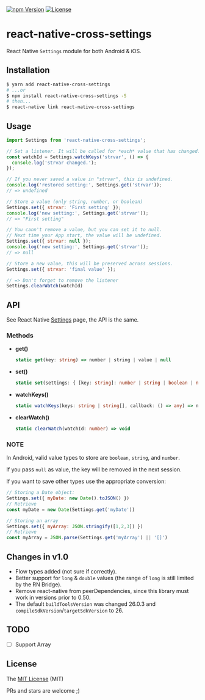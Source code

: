[![npm Version][npm-image]][npm-url]
[![License][license-image]][license-url]

# react-native-cross-settings

React Native `Settings` module for both Android & iOS.

## Installation

```bash
$ yarn add react-native-cross-settings
# ...or
$ npm install react-native-cross-settings -S
# then...
$ react-native link react-native-cross-settings
```

## Usage

```js
import Settings from 'react-native-cross-settings';

// Set a listener. It will be called for *each* value that has changed.
const watchId = Settings.watchKeys('strvar', () => {
  console.log('strvar changed.');
});

// If you never saved a value in "strvar", this is undefined.
console.log('restored setting:', Settings.get('strvar'));
// => undefined

// Store a value (only string, number, or boolean)
Settings.set({ strvar: 'First setting' });
console.log('new setting:', Settings.get('strvar'));
// => "First setting"

// You cann't remove a value, but you can set it to null.
// Next time your App start, the value will be undefined.
Settings.set({ strvar: null });
console.log('new setting:', Settings.get('strvar'));
// => null

// Store a new value, this will be preserved across sessions.
Settings.set({ strvar: 'final value' });

// => Don't forget to remove the listener
Settings.clearWatch(watchId)
```

## API

See React Native [Settings](https://facebook.github.io/react-native/docs/settings.html) page, the API is the same.

### Methods

- **get()**

  ```typescript
  static get(key: string) => number | string | value | null
  ```

- **set()**

  ```typescript
  static set(settings: { [key: string]: number | string | boolean | null } ) => void
  ```

- **watchKeys()**

  ```typescript
  static watchKeys(keys: string | string[], callback: () => any) => number
  ```

- **clearWatch()**

  ```typescript
  static clearWatch(watchId: number) => void
  ```

### NOTE

In Android, valid value types to store are `boolean`, `string`, and `number`.

If you pass `null` as value, the key will be removed in the next session.

If you want to save other types use the appropriate conversion:

```js
// Storing a Date object:
Settings.set({ myDate: new Date().toJSON() })
// Retrieve
const myDate = new Date(Settings.get('myDate'))

// Storing an array
Settings.set({ myArray: JSON.stringify([1,2,3]) })
// Retrieve
const myArray = JSON.parse(Settings.get('myArray') || '[]')
```

## Changes in v1.0

- Flow types added (not sure if correctly).
- Better support for `long` & `double` values (the range of `long` is still limited by the RN Bridge).
- Remove react-native from peerDependencies, since this library must work in versions prior to 0.50.
- The default `buildToolsVersion` was changed 26.0.3 and `compileSdkVersion`/`targetSdkVersion` to 26.

## TODO

- [ ] Support Array

## License

The [MIT License](LICENSE) (MIT)

PRs and stars are welcome ;)

[npm-image]:      https://img.shields.io/npm/v/react-native-cross-settings.svg
[npm-url]:        https://www.npmjs.com/package/react-native-cross-settings
[license-image]:  https://img.shields.io/npm/l/express.svg
[license-url]:    https://github.com/aMarCruz/react-native-cross-settings/blob/master/LICENSE
